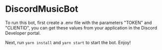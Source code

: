 # DiscordMusicBot

To run this bot, first create a .env file with the parameters "TOKEN" and "CLIENTID", you can get these values from your application in the Discord Developer portal.

Next, run ```yarn install``` and ```yarn start``` to start the bot. Enjoy!
